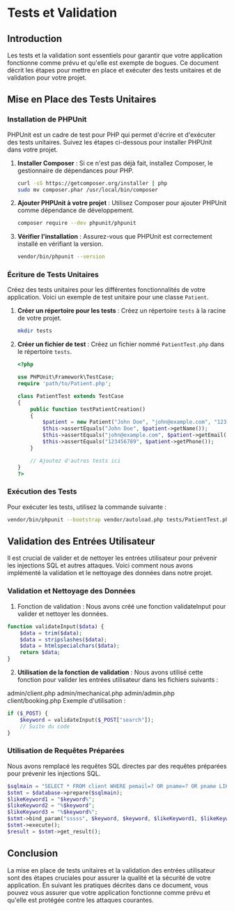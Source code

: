 # Tests et Validation

## Introduction

Les tests et la validation sont essentiels pour garantir que votre application fonctionne comme prévu et qu'elle est exempte de bogues. Ce document décrit les étapes pour mettre en place et exécuter des tests unitaires et de validation pour votre projet.

## Mise en Place des Tests Unitaires

### Installation de PHPUnit

PHPUnit est un cadre de test pour PHP qui permet d'écrire et d'exécuter des tests unitaires. Suivez les étapes ci-dessous pour installer PHPUnit dans votre projet.

1. **Installer Composer** : Si ce n'est pas déjà fait, installez Composer, le gestionnaire de dépendances pour PHP.

    ```bash
    curl -sS https://getcomposer.org/installer | php
    sudo mv composer.phar /usr/local/bin/composer
    ```

2. **Ajouter PHPUnit à votre projet** : Utilisez Composer pour ajouter PHPUnit comme dépendance de développement.

    ```bash
    composer require --dev phpunit/phpunit
    ```

3. **Vérifier l'installation** : Assurez-vous que PHPUnit est correctement installé en vérifiant la version.

    ```bash
    vendor/bin/phpunit --version
    ```

### Écriture de Tests Unitaires

Créez des tests unitaires pour les différentes fonctionnalités de votre application. Voici un exemple de test unitaire pour une classe `Patient`.

1. **Créer un répertoire pour les tests** : Créez un répertoire `tests` à la racine de votre projet.

    ```bash
    mkdir tests
    ```

2. **Créer un fichier de test** : Créez un fichier nommé `PatientTest.php` dans le répertoire `tests`.

    ```php
    <?php

    use PHPUnit\Framework\TestCase;
    require 'path/to/Patient.php';

    class PatientTest extends TestCase
    {
        public function testPatientCreation()
        {
            $patient = new Patient("John Doe", "john@example.com", "123456789");
            $this->assertEquals("John Doe", $patient->getName());
            $this->assertEquals("john@example.com", $patient->getEmail());
            $this->assertEquals("123456789", $patient->getPhone());
        }

        // Ajoutez d'autres tests ici
    }
    ?>
    ```

### Exécution des Tests

Pour exécuter les tests, utilisez la commande suivante :

```bash
vendor/bin/phpunit --bootstrap vendor/autoload.php tests/PatientTest.php
```

## Validation des Entrées Utilisateur

Il est crucial de valider et de nettoyer les entrées utilisateur pour prévenir les injections SQL et autres attaques. Voici comment nous avons implémenté la validation et le nettoyage des données dans notre projet.

### Validation et Nettoyage des Données

1. Fonction de validation : Nous avons créé une fonction validateInput pour valider et nettoyer les données.

```php
function validateInput($data) {
    $data = trim($data);
    $data = stripslashes($data);
    $data = htmlspecialchars($data);
    return $data;
}
```

2. **Utilisation de la fonction de validation** : Nous avons utilisé cette fonction pour valider les entrées utilisateur dans les fichiers suivants :

admin/client.php
admin/mechanical.php
admin/admin.php
client/booking.php
Exemple d'utilisation :

```php
if ($_POST) {
    $keyword = validateInput($_POST["search"]);
    // Suite du code
}
```

### Utilisation de Requêtes Préparées

Nous avons remplacé les requêtes SQL directes par des requêtes préparées pour prévenir les injections SQL.

```php
$sqlmain = "SELECT * FROM client WHERE pemail=? OR pname=? OR pname LIKE ? OR pname LIKE ? OR pname LIKE ?";
$stmt = $database->prepare($sqlmain);
$likeKeyword1 = "$keyword%";
$likeKeyword2 = "%$keyword";
$likeKeyword3 = "%$keyword%";
$stmt->bind_param("sssss", $keyword, $keyword, $likeKeyword1, $likeKeyword2, $likeKeyword3);
$stmt->execute();
$result = $stmt->get_result();
```

## Conclusion

La mise en place de tests unitaires et la validation des entrées utilisateur sont des étapes cruciales pour assurer la qualité et la sécurité de votre application. En suivant les pratiques décrites dans ce document, vous pouvez vous assurer que votre application fonctionne comme prévu et qu'elle est protégée contre les attaques courantes.